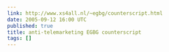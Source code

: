 ```yaml
---
link: http://www.xs4all.nl/~egbg/counterscript.html
date: 2005-09-12 16:00 UTC
published: true
title: anti-telemarketing EGBG counterscript
tags: []
---
```



